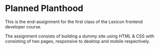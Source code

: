 # Planned Planthood

This is the end-assignment for the first class of the Lexicon frontend developer course.

The assignment consists of building a dummy site using HTML & CSS with consisting of two pages, responsive to desktop and mobile respectively.

